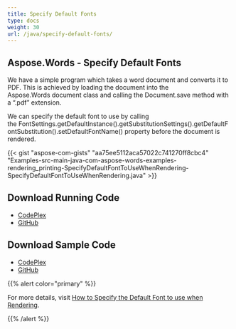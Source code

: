 ```yaml
---
title: Specify Default Fonts
type: docs
weight: 30
url: /java/specify-default-fonts/
---
```


## **Aspose.Words - Specify Default Fonts**

We have a simple program which takes a word document and converts it to PDF. This is achieved by loading the document into the Aspose.Words document class and calling the Document.save method with a “.pdf” extension.

We can specify the default font to use by calling the FontSettings.getDefaultInstance().getSubstitutionSettings().getDefaultFontSubstitution().setDefaultFontName() property before the document is rendered.

{{< gist "aspose-com-gists" "aa75ee5112aca57022c741270ff8cbc4" "Examples-src-main-java-com-aspose-words-examples-rendering_printing-SpecifyDefaultFontToUseWhenRendering-SpecifyDefaultFontToUseWhenRendering.java" >}}

## **Download Running Code**

- [CodePlex](https://asposewordsjavaapachepoi.codeplex.com/releases/view/618321)
- [GitHub](https://github.com/aspose-words/Aspose.Words-for-Java/releases/tag/Aspose.Words_Java_for_Apache_POI_WP-v1.0.0)

## **Download Sample Code**

- [CodePlex](https://asposewordsjavaapachepoi.codeplex.com/SourceControl/latest#src/main/java/com/aspose/words/examples/asposefeatures/workingwithtext/specifydefaultfonts/AsposeSpecifyDefaultFontswhileRendering.java)
- [GitHub](https://github.com/aspose-words/Aspose.Words-for-Java/blob/master/Plugins/Aspose_Words_for_Apache_POI/src/main/java/com/aspose/words/examples/asposefeatures/workingwithtext/specifydefaultfonts/AsposeSpecifyDefaultFontswhileRendering.java)

{{% alert color="primary" %}} 

For more details, visit [How to Specify the Default Font to use when Rendering](/words/java/rendering/#rendering-howtospecifythedefaultfonttousewhenrendering).

{{% /alert %}}
